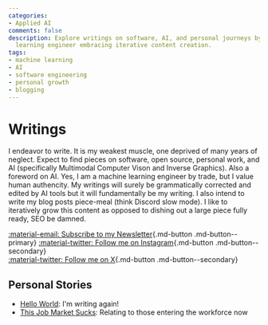 ```yaml
---
categories:
- Applied AI
comments: false
description: Explore writings on software, AI, and personal journeys by a machine
  learning engineer embracing iterative content creation.
tags:
- machine learning
- AI
- software engineering
- personal growth
- blogging
---
```


# Writings 

I endeavor to write. It is my weakest muscle, one deprived of many years of neglect. Expect to find pieces on software, open source, personal work, and AI (specifically Multimodal Computer Vison and Inverse Graphics). Also a foreword on AI. Yes, I am a machine learning engineer by trade, but I value human authencity. My writings will surely be grammatically corrected and edited by AI tools but it will fundamentally be my writing. I also intend to write my blog posts piece-meal (think Discord slow mode). I like to iteratively grow this content as opposed to dishing out a large piece fully ready, SEO be damned.

[:material-email: Subscribe to my Newsletter](https://www.dwaynekj.dev/subscribe){.md-button .md-button--primary}
[:material-twitter: Follow me on Instagram](https://www.instagram.com/dwaynekj/){.md-button .md-button--secondary}  
[:material-twitter: Follow me on X](https://x.com/senojenyawd){.md-button .md-button--secondary}  


## Personal Stories
- [Hello World](./posts/hello.md): I'm writing again!
- [This Job Market Sucks](./posts/job_market_2025.md): Relating to those entering the workforce now